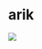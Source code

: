 # arik


[![](https://raw.githubusercontent.com/adamalston/adamalston/master/profile.gif)](https://www.adamalston.com/)
